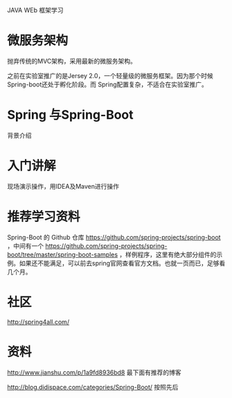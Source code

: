 JAVA WEb 框架学习


# 微服务架构

抛弃传统的MVC架构，采用最新的微服务架构。

之前在实验室推广的是Jersey 2.0，一个轻量级的微服务框架。因为那个时候Spring-boot还处于孵化阶段。而 Spring配置复杂，不适合在实验室推广。

# Spring 与Spring-Boot

背景介绍

# 入门讲解

现场演示操作，用IDEA及Maven进行操作

# 推荐学习资料

Spring-Boot 的 Github 仓库 https://github.com/spring-projects/spring-boot ，中间有一个 https://github.com/spring-projects/spring-boot/tree/master/spring-boot-samples ，样例程序，这里有绝大部分组件的示例。如果还不能满足，可以前去spring官网查看官方文档。也就一页而已，足够看几个月。



# 社区

http://spring4all.com/

# 资料

http://www.jianshu.com/p/1a9fd8936bd8 最下面有推荐的博客

http://blog.didispace.com/categories/Spring-Boot/ 按照先后
 
 